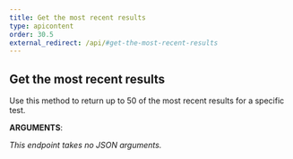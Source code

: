 ```yaml
---
title: Get the most recent results
type: apicontent
order: 30.5
external_redirect: /api/#get-the-most-recent-results
---
```


## Get the most recent results

Use this method to return up to 50 of the most recent results for a specific test.

**ARGUMENTS**:

*This endpoint takes no JSON arguments.*
